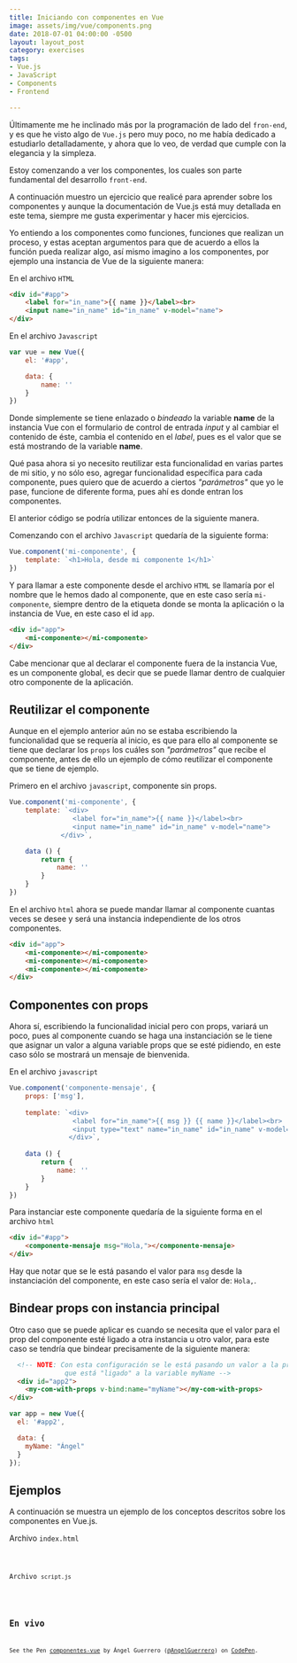 ```yaml
---
title: Iniciando con componentes en Vue
image: assets/img/vue/components.png
date: 2018-07-01 04:00:00 -0500
layout: layout_post
category: exercises
tags:
- Vue.js
- JavaScript
- Components
- Frontend

---
```

Últimamente me he inclinado más por la programación de lado del `fron-end`, y es que he visto algo de `Vue.js` pero muy poco, no me había dedicado a estudiarlo detalladamente, y ahora que lo veo, de verdad que cumple con la elegancia y la simpleza. 

Estoy comenzando a ver los componentes, los cuales son parte fundamental del desarrollo `front-end`.

A continuación muestro un ejercicio que realicé para aprender sobre los componentes y aunque la documentación de Vue.js está muy detallada en este tema, siempre me gusta experimentar y hacer mis ejercicios.

Yo entiendo a los componentes como funciones, funciones que realizan un proceso, y estas aceptan argumentos para que de acuerdo a ellos la función pueda realizar algo, así mismo imagino a los componentes, por ejemplo una instancia de Vue de la siguiente manera:

En el archivo `HTML`
```html
<div id="#app">
    <label for="in_name">{{ name }}</label><br>
    <input name="in_name" id="in_name" v-model="name">
</div>
```

En el archivo `Javascript`
```javascript
var vue = new Vue({
    el: '#app',

    data: {
        name: ''
    }
})
```

Donde simplemente se tiene enlazado o _bindeado_ la variable **name** de la instancia Vue con el formulario de control de entrada _input_ y al cambiar el contenido de éste, cambia el contenido en el _label_, pues es el valor que se está mostrando de la variable **name**.

Qué pasa ahora si yo necesito reutilizar esta funcionalidad en varias partes de mi sitio, y no sólo eso, agregar funcionalidad específica para cada componente, pues quiero que de acuerdo a ciertos _"parámetros"_ que yo le pase, funcione de diferente forma, pues ahí es donde entran los componentes.

El anterior código se podría utilizar entonces de la siguiente manera.

Comenzando con el archivo `Javascript` quedaría de la siguiente forma:

```javascript
Vue.component('mi-componente', {
    template: `<h1>Hola, desde mi componente 1</h1>`
})
```

Y para llamar a este componente desde el archivo `HTML` se llamaría por el nombre que le hemos dado al componente, que en este caso sería `mi-componente`, siempre dentro de la etiqueta donde se monta la aplicación o la instancia de Vue, en este caso el id `app`.

```html
<div id="app">
    <mi-componente></mi-componente>
</div>
```

Cabe mencionar que al declarar el componente fuera de la instancia Vue, es un componente global, es decir que se puede llamar dentro de cualquier otro componente de la aplicación.

## Reutilizar el componente

Aunque en el ejemplo anterior aún no se estaba escribiendo la funcionalidad que se requería al inicio, es que para ello al componente se tiene que declarar los `props` los cuáles son _"parámetros"_ que recibe el componente, antes de ello un ejemplo de cómo reutilizar el componente que se tiene de ejemplo.

Primero en el archivo `javascript`, componente sin props.

```javascript
Vue.component('mi-componente', {
    template: `<div>
                <label for="in_name">{{ name }}</label><br>
                <input name="in_name" id="in_name" v-model="name">
             </div>`,

    data () {
        return {
            name: ''
        }
    }
})
```

En el archivo `html` ahora se puede mandar llamar al componente cuantas veces se desee y será una instancia independiente de los otros componentes.

```html
<div id="app">
    <mi-componente></mi-componente>
    <mi-componente></mi-componente>
    <mi-componente></mi-componente>
</div>
```

## Componentes con props

Ahora sí, escribiendo la funcionalidad inicial pero con props, variará un poco, pues al componente cuando se haga una instanciación se le tiene que asignar un valor a alguna variable props que se esté pidiendo, en este caso sólo se mostrará un mensaje de bienvenida.

En el archivo `javascript`
```javascript
Vue.component('componente-mensaje', {
    props: ['msg'],
    
    template: `<div>
                <label for="in_name">{{ msg }} {{ name }}</label><br>
                <input type="text" name="in_name" id="in_name" v-model="name">
               </div>`,
    
    data () {
        return {
            name: ''
        }
    }
})
```

Para instanciar este componente quedaría de la siguiente forma en el archivo `html`

```html
<div id="#app">
    <componente-mensaje msg="Hola,"></componente-mensaje>
</div>
```

Hay que notar que se le está pasando el valor para `msg` desde la instanciación del componente, en este caso sería el valor de: `Hola,`.

## Bindear props con instancia principal
Otro caso que se puede aplicar es cuando se necesita que el valor para el prop del componente esté ligado a otra instancia u otro valor, para este caso se tendría que bindear precisamente de la siguiente manera:

```html
  <!-- NOTE: Con esta configuración se le está pasando un valor a la propiedad
              que está "ligado" a la variable myName -->
  <div id="app2">
    <my-com-with-props v-bind:name="myName"></my-com-with-props>
</div>
```

```javascript
var app = new Vue({
  el: '#app2',

  data: {
    myName: "Ángel"
  }
});
```

## Ejemplos

A continuación se muestra un ejemplo de los conceptos descritos sobre los componentes en Vue.js.

Archivo `index.html`

<code data-gist-id="714d0e099f7b040b7c564ccdd95c3860" data-gist-file="index.html">

Archivo `script.js`

<code data-gist-id="714d0e099f7b040b7c564ccdd95c3860" data-gist-file="script.js">

## En vivo

<p data-height="382" data-theme-id="light" data-slug-hash="zMYQJd" data-default-tab="html,result" data-user="AngelGuerrero" data-pen-title="componentes-vue" data-preview="true" class="codepen">See the Pen <a href="https://codepen.io/AngelGuerrero/pen/zMYQJd/">componentes-vue</a> by Ángel Guerrero (<a href="https://codepen.io/AngelGuerrero">@AngelGuerrero</a>) on <a href="https://codepen.io">CodePen</a>.</p>
<script async src="https://static.codepen.io/assets/embed/ei.js"></script>